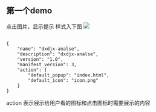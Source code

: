 ## 第一个demo
点击图片，显示提示 样式入下图 
<image src="demo.png">

## 
```
{
    "name": "dxdjx-analse",
    "description": "dxdjx-analse",
    "version": "1.0",
    "manifest_version": 3,
    "action": {
        "default_popup": "index.html",
        "default_icon": "icon.png"
    }
}
```
action 表示展示给用户看的图标和点击图标时需要展示的内容

